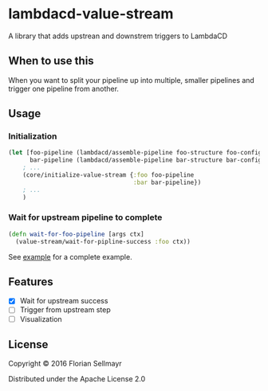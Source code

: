 # lambdacd-value-stream

A library that adds upstrean and downstrem triggers to LambdaCD

## When to use this

When you want to split your pipeline up into multiple, smaller pipelines
and trigger one pipeline from another.

## Usage

### Initialization
```clojure
(let [foo-pipeline (lambdacd/assemble-pipeline foo-structure foo-config)
      bar-pipeline (lambdacd/assemble-pipeline bar-structure bar-config)]
    ; ...
    (core/initialize-value-stream {:foo foo-pipeline
                                   :bar bar-pipeline})
    ; ...
    )
```

### Wait for upstream pipeline to complete

```clojure
(defn wait-for-foo-pipeline [args ctx]
  (value-stream/wait-for-pipline-success :foo ctx))
```

See [example](example/simple_pipeline.clj) for a complete example.

## Features

* [x] Wait for upstream success
* [ ] Trigger from upstream step
* [ ] Visualization

## License

Copyright © 2016 Florian Sellmayr

Distributed under the Apache License 2.0